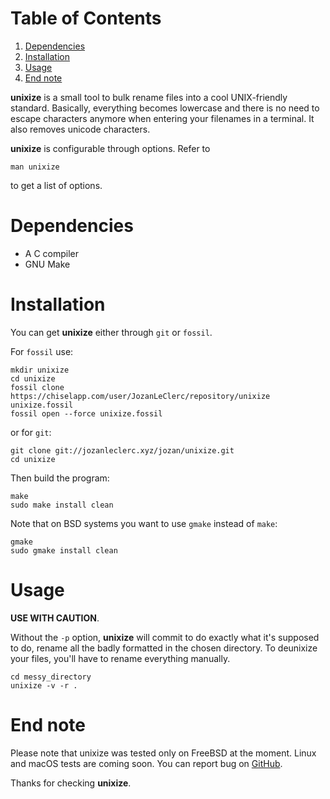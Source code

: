 
# Table of Contents

1.  [Dependencies](#org0b55cd2)
2.  [Installation](#orgc36ed01)
3.  [Usage](#org06b1425)
4.  [End note](#orgd171c54)

**unixize** is a small tool to bulk rename files into a cool UNIX-friendly
standard. Basically, everything becomes lowercase and there is no need to
escape characters anymore when entering your filenames in a terminal. It
also removes unicode characters.

**unixize** is configurable through options. Refer to

    man unixize

to get a list of options.


<a id="org0b55cd2"></a>

# Dependencies

-   A C compiler
-   GNU Make


<a id="orgc36ed01"></a>

# Installation

You can get **unixize** either through `git` or `fossil`.

For `fossil` use:

    mkdir unixize
    cd unixize
    fossil clone https://chiselapp.com/user/JozanLeClerc/repository/unixize unixize.fossil
    fossil open --force unixize.fossil

or for `git`:

    git clone git://jozanleclerc.xyz/jozan/unixize.git
    cd unixize

Then build the program:

    make
    sudo make install clean

Note that on BSD systems you want to use `gmake` instead of `make`:

    gmake
    sudo gmake install clean


<a id="org06b1425"></a>

# Usage

**USE WITH CAUTION**.

Without the `-p` option, **unixize** will commit to do exactly
what it's supposed to do, rename all the badly formatted in the chosen
directory. To deunixize your files, you'll have to rename everything
manually.

    cd messy_directory
    unixize -v -r .


<a id="orgd171c54"></a>

# End note

Please note that unixize was tested only on FreeBSD at the moment.
Linux and macOS tests are coming soon.  You can report bug on
[GitHub](https://github.com/JozanLeClerc/unixize.git).

Thanks for checking **unixize**.

